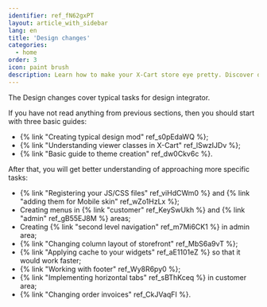 ```yaml
---
identifier: ref_fN62gxPT
layout: article_with_sidebar
lang: en
title: 'Design changes'
categories:
  - home
order: 3
icon: paint brush
description: Learn how to make your X-Cart store eye pretty. Discover design patterns for making X-Cart themes.
---
```



The Design changes cover typical tasks for design integrator.

If you have not read anything from previous sections, then you should start with three basic guides:

*   {% link "Creating typical design mod" ref_s0pEdaWQ %};
*   {% link "Understanding viewer classes in X-Cart" ref_lSwzIJDv %};
*   {% link "Basic guide to theme creation" ref_dw0Ckv6c %}.

After that, you will get better understanding of approaching more specific tasks:

*   {% link "Registering your JS/CSS files" ref_viHdCWm0 %} and {% link "adding them for Mobile skin" ref_wZo1HzLx %};
*   Creating menus in {% link "customer" ref_KeySwUkh %} and {% link "admin" ref_gB55EJ8M %} areas;
*   Creating {% link "second level navigation" ref_m7Mi6CK1 %} in admin area;
*   {% link "Changing column layout of storefront" ref_MbS6a9vT %};
*   {% link "Applying cache to your widgets" ref_aE1101eZ %} so that it would work faster;
*   {% link "Working with footer" ref_Wy8R6py0 %};
*   {% link "Implementing horizontal tabs" ref_sBThKceq %} in customer area;
*   {% link "Changing order invoices" ref_CkJVaqFI %}.